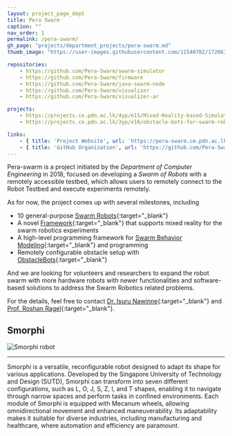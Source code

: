 ```yaml
---
layout: project_page_dept
title: Pera Swarm
caption: ""
nav_order: 1
permalink: /pera-swarm/
gh_page: "projects/department_projects/pera-swarm.md"
thumb_image: "https://user-images.githubusercontent.com/11540782/172063705-d475357f-09d8-4f9b-8d6a-f675e5b7d21f.jpg"

repositories:
    - https://github.com/Pera-Swarm/swarm-simulator
    - https://github.com/Pera-Swarm/firmware
    - https://github.com/Pera-Swarm/java-swarm-node
    - https://github.com/Pera-Swarm/visualizer
    - https://github.com/Pera-Swarm/visualizer-ar

projects:
    - https://projects.ce.pdn.ac.lk/4yp/e15/Mixed-Reality-based-Simulation-Platform-for-Swarm-Robotics/
    - https://projects.ce.pdn.ac.lk/3yp/e16/obstacle-bots-for-swarm-robots/

links:
    - { title: 'Project Website', url: 'https://pera-swarm.ce.pdn.ac.lk/'}
    - { title: 'GitHub Organization', url: 'https://github.com/Pera-Swarm'}
---
```


Pera-swarm is a project initiated by the *Department of Computer Engineering* in 2018, focused on developing a *Swarm of Robots* with a remotely accessible testbed, which allows users to remotely connect to the Robot Testbed and execute experiments remotely.

As for now, the project comes up with several milestones, including
- 10 general-purpose [Swarm Robots](https://github.com/Pera-Swarm/hardware){:target="_blank"}
- A novel [Framework](https://pera-swarm.ce.pdn.ac.lk/projects/mr-environment-for-swarm-robotics-simulations/){:target="_blank"} that supports mixed reality for the swarm robotics experiments
- A high-level programming framework for [Swarm Behavior Modeling](https://pera-swarm.ce.pdn.ac.lk/projects/programming-framework-for-robot-swarms/){:target="_blank"} and programming
- Remotely configurable obstacle setup with [ObstacleBots](https://pera-swarm.ce.pdn.ac.lk/projects/obstacle-bots-for-swarm-robots/){:target="_blank"}

And we are looking for volunteers and researchers to expand the robot swarm with more hardware robots with newer functionalities and software-based solutions to address the Swarm Robotics related problems.

For the details, feel free to contact [Dr. Isuru Nawinne](https://people.ce.pdn.ac.lk/staff/academic/isuru-nawinne/){:target="_blank"} and [Prof. Roshan Ragel](https://people.ce.pdn.ac.lk/staff/academic/roshan-ragel/){:target="_blank"}.

<h2 id="smorphi">Smorphi</h2>
<img src="{{ '/assets/images/smorphi.png' | prepend: site.baseurl }}" alt="Smorphi robot" class="img-fluid">
<hr>
<p>
    Smorphi is a versatile, reconfigurable robot designed to adapt its shape for various applications. Developed by the Singapore University of Technology and Design (SUTD), Smorphi can transform into seven different configurations, such as L, O, J, S, Z, I, and T shapes, enabling it to navigate through narrow spaces and perform tasks in confined environments. Each module of Smorphi is equipped with Mecanum wheels, allowing omnidirectional movement and enhanced maneuverability. Its adaptability makes it suitable for diverse industries, including manufacturing and healthcare, where automation and efficiency are paramount.
</p>

<!--Add "Smorphi" section with description and image to Pera Swarm page-->
